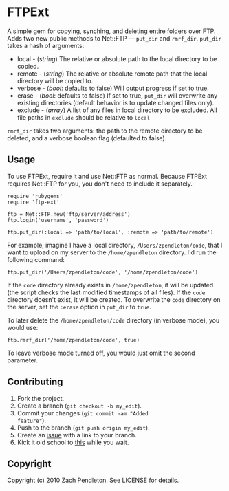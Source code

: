 FTPExt
======
A simple gem for copying, synching, and deleting entire folders over FTP. Adds
two new public methods to Net::FTP &mdash; <code>put\_dir</code> and 
<code>rmrf\_dir</code>. <code>put\_dir</code> takes a hash of arguments:

*	local - (_string_) The relative or absolute path to the local directory to
	be copied.
*	remote - (_string_) The relative or absolute remote path that the local 
	directory will be copied to.
*	verbose - (_bool_: defaults to false) Will output progress if set to true.
*	erase - (_bool_: defaults to false) If set to true, <code>put_dir</code>
	will overwrite any existing directories (default behavior is to update
	changed files only).
*	exclude - (_array_) A list of any files in local directory to be excluded.
	All file paths in <code>exclude</code> should be relative to <code>local
	</code>

<code>rmrf\_dir</code> takes two arguments: the path to the remote directory
to be deleted, and a verbose boolean flag (defaulted to false).

## Usage
To use FTPExt, require it and use Net::FTP as normal. Because FTPExt requires
Net::FTP for you, you don't need to include it separately.

	require 'rubygems'
	require 'ftp-ext'
	
	ftp = Net::FTP.new('ftp/server/address')
	ftp.login('username', 'password')
	
	ftp.put_dir(:local => 'path/to/local', :remote => 'path/to/remote')

For example, imagine I have a local directory, 
<code>/Users/zpendleton/code</code>, that I want to upload on my server to the
<code>/home/zpendleton</code> directory. I'd run the following command:

	ftp.put_dir('/Users/zpendleton/code', '/home/zpendleton/code')

If the <code>code</code> directory already exists in 
<code>/home/zpendleton</code>, it will be updated (the script checks the 
last modified timestamps of all files). If the <code>code</code> directory
doesn't exist, it will be created. To overwrite the <code>code</code> 
directory on the server, set the <code>:erase</code> option in 
<code>put\_dir</code> to <code>true</code>.

To later delete the <code>/home/zpendleton/code</code> directory (in verbose 
mode), you would use:

	ftp.rmrf_dir('/home/zpendleton/code', true)

To leave verbose mode turned off, you would just omit the second parameter.

## Contributing
1.	Fork the project.
2.	Create a branch (<code>git checkout -b my_edit</code>).
3.	Commit your changes (<code>git commit -am "Added feature"</code>).
4.	Push to the branch (<code>git push origin my_edit</code>).
5.	Create an [issue](http://github.com/zpendleton/ftp-ext/issues) with a link 
	to your branch.
6.	Kick it old school to [this](http://www.youtube.com/watch?v=jEa1BYBgeQI)
	while you wait. 

## Copyright

Copyright (c) 2010 Zach Pendleton. See LICENSE for details.
